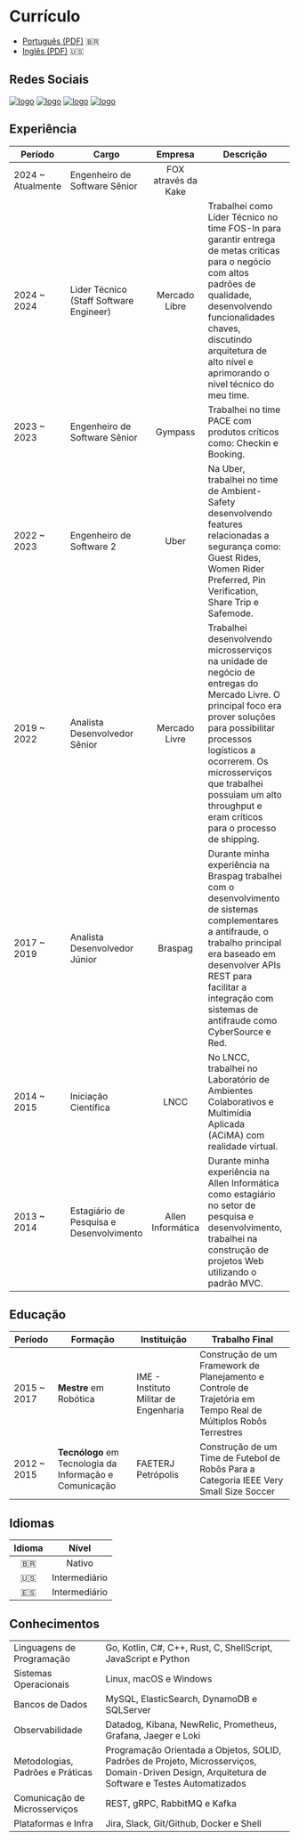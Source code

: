 # Currículo

* [Português (PDF)](https://github.com/johnfercher/software/blob/main/assets/docs/resumes/portuguese.pdf) :brazil:
* [Inglês (PDF)](https://github.com/johnfercher/software/blob/main/assets/docs/resumes/english.pdf) :us:

## Redes Sociais

[![logo](https://img.shields.io/badge/LinkedIn-0077B5?style=for-the-badge&logo=linkedin&logoColor=white)](https://www.linkedin.com/in/johnathan-fercher/)
[![logo](https://img.shields.io/badge/Threads-090909?style=for-the-badge&logo=threads&logoColor=white)](https://www.threads.net/@john_fercher)
[![logo](https://img.shields.io/badge/GitHub-100000?style=for-the-badge&logo=github&logoColor=white)](https://github.com/johnfercher)
[![logo](https://img.shields.io/badge/Medium-12100E?style=for-the-badge&logo=medium&logoColor=white)](https://medium.com/@johnfercher)

## Experiência

| Período           | Cargo                                    |       Empresa       | Descrição                                                                                                                                                                                                                                                                                    |   Languages   |
|-------------------|------------------------------------------|:-------------------:|----------------------------------------------------------------------------------------------------------------------------------------------------------------------------------------------------------------------------------------------------------------------------------------------|:-------------:|
| 2024 ~ Atualmente | Engenheiro de Software Sênior            | FOX através da Kake |                                                                                                                                                                                                                                                                                              |     :us:      |
| 2024 ~ 2024       | Lider Técnico (Staff Software Engineer)  |    Mercado Libre    | Trabalhei como Líder Técnico no time FOS-In para garantir entrega de metas criticas para o negócio com altos padrões de qualidade, desenvolvendo funcionalidades chaves, discutindo arquitetura de alto nível e aprimorando o nível técnico do meu time.                                     | :es: :brazil: |
| 2023 ~ 2023       | Engenheiro de Software Sênior            |       Gympass       | Trabalhei no time PACE com produtos críticos como: Checkin e Booking.                                                                                                                                                                                                                        | :us: :brazil: |
| 2022 ~ 2023       | Engenheiro de Software 2                 |        Uber         | Na Uber, trabalhei no time de Ambient-Safety desenvolvendo features relacionadas a segurança como: Guest Rides, Women Rider Preferred, Pin Verification, Share Trip e Safemode.                                                                                                              | :us: :brazil: |
| 2019 ~ 2022       | Analista Desenvolvedor Sênior            |    Mercado Livre    | Trabalhei desenvolvendo microsserviços na unidade de negócio de entregas do Mercado Livre. O principal foco era prover soluções para possibilitar processos logísticos a ocorrerem. Os microsserviços que trabalhei possuiam um alto throughput e eram críticos para o processo de shipping. | :es: :brazil: |
| 2017 ~ 2019       | Analista Desenvolvedor Júnior            |       Braspag       | Durante minha experiência na Braspag trabalhei com o desenvolvimento de sistemas complementares a antifraude, o trabalho principal era baseado em desenvolver APIs REST para facilitar a integração com sistemas de antifraude como CyberSource e Red.                                       |   :brazil:    |
| 2014 ~ 2015       | Iniciação Científica                     |        LNCC         | No LNCC, trabalhei no Laboratório de Ambientes Colaborativos e Multimídia Aplicada (ACiMA) com realidade virtual.                                                                                                                                                                            |   :brazil:    |
| 2013 ~ 2014       | Estagiário de Pesquisa e Desenvolvimento |  Allen Informática  | Durante minha experiência na Allen Informática como estagiário no setor de pesquisa e desenvolvimento, trabalhei na construção de projetos Web utilizando o padrão MVC.                                                                                                                      |   :brazil:    |

## Educação

| Período     | Formação                                                | Instituição                           | Trabalho Final                                                                                                  |
|-------------|---------------------------------------------------------|---------------------------------------|-----------------------------------------------------------------------------------------------------------------|
| 2015 ~ 2017 | **Mestre** em Robótica                                  | IME - Instituto Militar de Engenharia | Construção de um Framework de Planejamento e Controle de Trajetória em Tempo Real de Múltiplos Robôs Terrestres |
| 2012 ~ 2015 | **Tecnólogo** em Tecnologia da Informação e Comunicação | FAETERJ Petrópolis                    | Construção de um Time de Futebol de Robôs Para a Categoria IEEE Very Small Size Soccer                          |

## Idiomas

|  Idioma  |     Nível     |
|:--------:|:-------------:|
| :brazil: |    Nativo     |
|   :us:   | Intermediário |
|   :es:   | Intermediário |

## Conhecimentos

|                                  |                                                                                                                                                  |
|----------------------------------|--------------------------------------------------------------------------------------------------------------------------------------------------|
| Linguagens de Programação        | Go, Kotlin, C#, C++, Rust, C, ShellScript, JavaScript e Python                                                                                   |
| Sistemas Operacionais            | Linux, macOS e Windows                                                                                                                           |
| Bancos de Dados                  | MySQL, ElasticSearch, DynamoDB e SQLServer                                                                                                       |
| Observabilidade                  | Datadog, Kibana, NewRelic, Prometheus, Grafana, Jaeger e Loki                                                                                    |
| Metodologias, Padrões e Práticas | Programação Orientada a Objetos, SOLID, Padrões de Projeto, Microsserviços, Domain-Driven Design, Arquitetura de Software e Testes Automatizados |
| Comunicação de Microsserviços    | REST, gRPC, RabbitMQ e Kafka                                                                                                                     |
| Plataformas e Infra              | Jira, Slack, Git/Github, Docker e Shell                                                                                                          |
